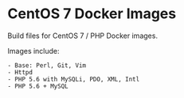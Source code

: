 # CentOS 7 Docker Images

Build files for CentOS 7 / PHP Docker images.

Images include:

	- Base: Perl, Git, Vim
	- Httpd
	- PHP 5.6 with MySQLi, PDO, XML, Intl
	- PHP 5.6 + MySQL
